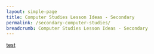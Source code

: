 ```yaml
---
layout: simple-page
title: Computer Studies Lesson Ideas - Secondary
permalink: /secondary-computer-studies/
breadcrumb: Computer Studies Lesson Ideas - Secondary
---
```


[test](/placeholder-secondary-computer-studies-easy/)
